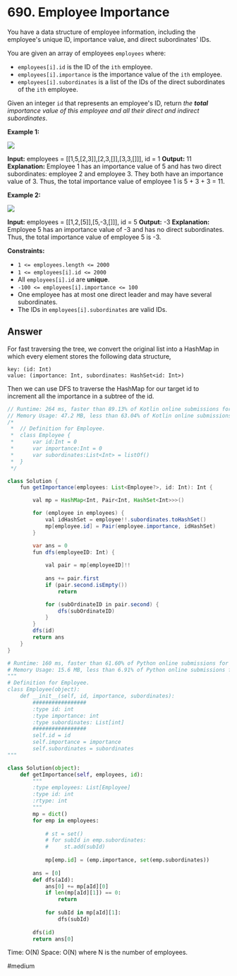 # 690. Employee Importance

You have a data structure of employee information, including the employee's unique ID, importance value, and direct subordinates' IDs.

You are given an array of employees `employees` where:

-   `employees[i].id` is the ID of the `ith` employee.
-   `employees[i].importance` is the importance value of the `ith` employee.
-   `employees[i].subordinates` is a list of the IDs of the direct subordinates of the `ith` employee.

Given an integer `id` that represents an employee's ID, return _the **total** importance value of this employee and all their direct and indirect subordinates_.

**Example 1:**

![](https://assets.leetcode.com/uploads/2021/05/31/emp1-tree.jpg)

**Input:** employees = [[1,5,[2,3]],[2,3,[]],[3,3,[]]], id = 1
**Output:** 11
**Explanation:** Employee 1 has an importance value of 5 and has two direct subordinates: employee 2 and employee 3.
They both have an importance value of 3.
Thus, the total importance value of employee 1 is 5 + 3 + 3 = 11.

**Example 2:**

![](https://assets.leetcode.com/uploads/2021/05/31/emp2-tree.jpg)

**Input:** employees = [[1,2,[5]],[5,-3,[]]], id = 5
**Output:** -3
**Explanation:** Employee 5 has an importance value of -3 and has no direct subordinates.
Thus, the total importance value of employee 5 is -3.

**Constraints:**

-   `1 <= employees.length <= 2000`
-   `1 <= employees[i].id <= 2000`
-   All `employees[i].id` are **unique**.
-   `-100 <= employees[i].importance <= 100`
-   One employee has at most one direct leader and may have several subordinates.
-   The IDs in `employees[i].subordinates` are valid IDs.

## Answer

For fast traversing the tree, we convert the original list into a HashMap in which every element stores the following data structure,
```
key: (id: Int)
value: (importance: Int, subordinates: HashSet<id: Int>)
```
Then we can use DFS to traverse the HashMap for our target id to increment all the importance in a subtree of the id.  

```java kotlin
// Runtime: 264 ms, faster than 89.13% of Kotlin online submissions for Employee Importance.
// Memory Usage: 47.2 MB, less than 63.04% of Kotlin online submissions for Employee Importance.
/*
 *	// Definition for Employee.
 *	class Employee {
 *		var id:Int = 0
 *		var importance:Int = 0
 *		var subordinates:List<Int> = listOf()
 *	}
 */

class Solution {
    fun getImportance(employees: List<Employee?>, id: Int): Int {

        val mp = HashMap<Int, Pair<Int, HashSet<Int>>>()

        for (employee in employees) {
            val idHashSet = employee!!.subordinates.toHashSet()
            mp[employee.id] = Pair(employee.importance, idHashSet)
        }

        var ans = 0
        fun dfs(employeeID: Int) {
            
            val pair = mp[employeeID]!!
            
            ans += pair.first
            if (pair.second.isEmpty())
                return

            for (subOrdinateID in pair.second) {
                dfs(subOrdinateID)
            }
        }
        dfs(id)
        return ans
    }
}
```

```python
# Runtime: 160 ms, faster than 61.60% of Python online submissions for Employee Importance.
# Memory Usage: 15.6 MB, less than 6.91% of Python online submissions for Employee Importance.
"""
# Definition for Employee.
class Employee(object):
    def __init__(self, id, importance, subordinates):
    	#################
        :type id: int
        :type importance: int
        :type subordinates: List[int]
        #################
        self.id = id
        self.importance = importance
        self.subordinates = subordinates
"""

class Solution(object):
    def getImportance(self, employees, id):
        """
        :type employees: List[Employee]
        :type id: int
        :rtype: int
        """
        mp = dict()
        for emp in employees:
            
            # st = set()
            # for subId in emp.subordinates:
            #     st.add(subId)
            
            mp[emp.id] = (emp.importance, set(emp.subordinates))
            
        ans = [0]
        def dfs(aId):
            ans[0] += mp[aId][0]
            if len(mp[aId][1]) == 0:
                return
            
            for subId in mp[aId][1]:
                dfs(subId)
                
        dfs(id)
        return ans[0]
```
Time: O(N)
Space: O(N)
where N is the number of employees.

#medium